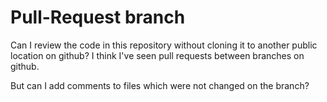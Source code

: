 Pull-Request branch
=========================

Can I review the code in this repository without cloning it to another public location on github? I think I've seen pull requests between branches on github.

But can I add comments to files which were not changed on the branch?
